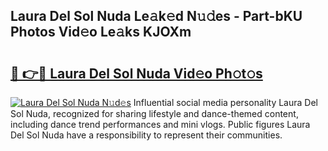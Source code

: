 ## Laura Del Sol Nuda Le𝚊k𝚎d N𝚞𝚍es - Part-bKU Photos Vid𝚎o Le𝚊ks KJOXm

# <h2><a href="http://fbea864.evod.top/?m=Laura+Del+Sol+Nuda">🔗 👉🔴 Laura Del Sol Nuda Vid𝚎o Ph𝚘t𝚘s</a></h2>

[![Laura Del Sol Nuda N𝚞d𝚎s](https://i.imgur.com/8V9OHl7.gif)](http://fbea864.evod.top/?m=Laura+Del+Sol+Nuda)
Influential social media personality Laura Del Sol Nuda, recognized for sharing lifestyle and dance-themed content, including dance trend performances and mini vlogs. Public figures Laura Del Sol Nuda have a responsibility to represent their communities. 
